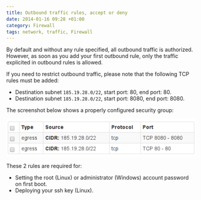 ```yaml
---
title: Outbound traffic rules, accept or deny
date: 2014-01-16 09:28 +01:00
category: Firewall
tags: network, traffic, Firewall
---
```

By default and without any rule specified, all outbound traffic is authorized.
However, as soon as you add your first outbound rule, only the traffic
explicited in outbound rules is allowed.

If you need to restrict outbound traffic, please note that the following TCP
rules must be added:

* Destination subnet `185.19.28.0/22`, start port: 80, end port: 80.
* Destination subnet `185.19.28.0/22`, start port: 8080, end port: 8080.

The screenshot below shows a properly configured security group:

![Outbound Rules](outbound-security-rules.png)

These 2 rules are required for:

* Setting the root (Linux) or administrator (Windows) account password on
  first boot.
* Deploying your ssh key (Linux).
